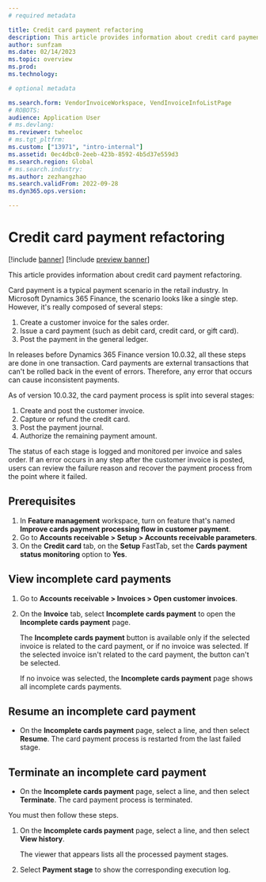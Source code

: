 ```yaml
---
# required metadata

title: Credit card payment refactoring
description: This article provides information about credit card payment refactoring.
author: sunfzam
ms.date: 02/14/2023
ms.topic: overview
ms.prod: 
ms.technology: 

# optional metadata

ms.search.form: VendorInvoiceWorkspace, VendInvoiceInfoListPage
# ROBOTS: 
audience: Application User
# ms.devlang: 
ms.reviewer: twheeloc
# ms.tgt_pltfrm: 
ms.custom: ["13971", "intro-internal"]
ms.assetid: 0ec4dbc0-2eeb-423b-8592-4b5d37e559d3
ms.search.region: Global
# ms.search.industry: 
ms.author: zezhangzhao
ms.search.validFrom: 2022-09-28
ms.dyn365.ops.version: 

---
```


# Credit card payment refactoring

[!include [banner](../includes/banner.md)]
[!include [preview banner](../includes/preview-banner.md)]

This article provides information about credit card payment refactoring.

Card payment is a typical payment scenario in the retail industry. In Microsoft Dynamics 365 Finance, the scenario looks like a single step. However, it's really composed of several steps:

1. Create a customer invoice for the sales order.
2. Issue a card payment (such as debit card, credit card, or gift card).
3. Post the payment in the general ledger.

In releases before Dynamics 365 Finance version 10.0.32, all these steps are done in one transaction. Card payments are external transactions that can't be rolled back in the event of errors. Therefore, any error that occurs can cause inconsistent payments.

As of version 10.0.32, the card payment process is split into several stages:

1. Create and post the customer invoice.
2. Capture or refund the credit card.
3. Post the payment journal.
4. Authorize the remaining payment amount.

The status of each stage is logged and monitored per invoice and sales order. If an error occurs in any step after the customer invoice is posted, users can review the failure reason and recover the payment process from the point where it failed.

## Prerequisites

1. In **Feature management** workspace, turn on feature that's named **Improve cards payment processing flow in customer payment**.
2. Go to **Accounts receivable \> Setup \> Accounts receivable parameters**.
3. On the **Credit card** tab, on the **Setup** FastTab, set the **Cards payment status monitoring** option to **Yes**.

## View incomplete card payments

1. Go to **Accounts receivable \> Invoices \> Open customer invoices**.
2. On the **Invoice** tab, select **Incomplete cards payment** to open the **Incomplete cards payment** page.

    The **Incomplete cards payment** button is available only if the selected invoice is related to the card payment, or if no invoice was selected. If the selected invoice isn't related to the card payment, the button can't be selected.

    If no invoice was selected, the **Incomplete cards payment** page shows all incomplete cards payments.

## Resume an incomplete card payment

- On the **Incomplete cards payment** page, select a line, and then select **Resume**. The card payment process is restarted from the last failed stage.

## Terminate an incomplete card payment

- On the **Incomplete cards payment** page, select a line, and then select **Terminate**. The card payment process is terminated.

You must then follow these steps.

1. On the **Incomplete cards payment** page, select a line, and then select **View history**.

    The viewer that appears lists all the processed payment stages.

2. Select **Payment stage** to show the corresponding execution log.
